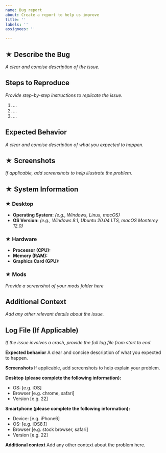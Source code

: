 ```yaml
---
name: Bug report
about: Create a report to help us improve
title: ''
labels: ''
assignees: ''

---
```


## **★ Describe the Bug**  
_A clear and concise description of the issue._  

## **Steps to Reproduce**  
_Provide step-by-step instructions to replicate the issue._  

1. …  
2. …  
3. …  

## **Expected Behavior**  
_A clear and concise description of what you expected to happen._  

## **★ Screenshots**  
_If applicable, add screenshots to help illustrate the problem._  

## **★ System Information**  

### **★ Desktop**  
- **Operating System:** _(e.g., Windows, Linux, macOS)_  
- **OS Version:** _(e.g., Windows 8.1, Ubuntu 20.04 LTS, macOS Monterey 12.0)_  

### **★ Hardware**  
- **Processor (CPU):**  
- **Memory (RAM):**  
- **Graphics Card (GPU):**  

### **★ Mods**
_Provide a screenshot of your mods folder here_

## **Additional Context**  
_Add any other relevant details about the issue._  

## **Log File (If Applicable)**  
_If the issue involves a crash, provide the full log file from start to end._

**Expected behavior**
A clear and concise description of what you expected to happen.

**Screenshots**
If applicable, add screenshots to help explain your problem.

**Desktop (please complete the following information):**
 - OS: [e.g. iOS]
 - Browser [e.g. chrome, safari]
 - Version [e.g. 22]

**Smartphone (please complete the following information):**
 - Device: [e.g. iPhone6]
 - OS: [e.g. iOS8.1]
 - Browser [e.g. stock browser, safari]
 - Version [e.g. 22]

**Additional context**
Add any other context about the problem here.
